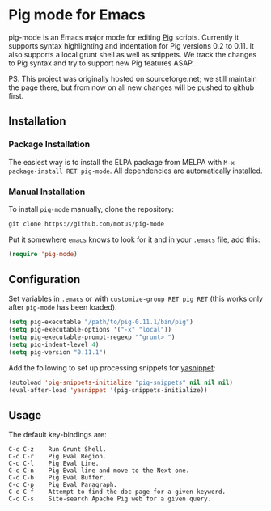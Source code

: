 # Pig mode for Emacs

pig-mode is an Emacs major mode for editing [Pig][1]
scripts. Currently it supports syntax highlighting and indentation for
Pig versions 0.2 to 0.11. It also supports a local grunt shell as well
as snippets.  We track the changes to Pig syntax and try to support
new Pig features ASAP.

PS. This project was originally hosted on sourceforge.net; we still
maintain the page there, but from now on all new changes will be
pushed to github first.

[1]: https://pig.apache.org/

## Installation

### Package Installation

The easiest way is to install the ELPA package from MELPA with `M-x
package-install RET pig-mode`. All dependencies are automatically
installed.

### Manual Installation

To install `pig-mode` manually, clone the repository:

```lisp
git clone https://github.com/motus/pig-mode
```

Put it somewhere `emacs` knows to look for it and in your `.emacs`
file, add this:

```lisp
(require 'pig-mode)
```

## Configuration

Set variables in `.emacs` or with `customize-group RET pig RET`
(this works only after `pig-mode` has been loaded).

```lisp
(setq pig-executable "/path/to/pig-0.11.1/bin/pig")
(setq pig-executable-options '("-x" "local"))
(setq pig-executable-prompt-regexp "^grunt> ")
(setq pig-indent-level 4)
(setq pig-version "0.11.1")
```

Add the following to set up processing snippets for [yasnippet][2]:

```lisp
(autoload 'pig-snippets-initialize "pig-snippets" nil nil nil)
(eval-after-load 'yasnippet '(pig-snippets-initialize))
```

[2]: https://github.com/capitaomorte/yasnippet

## Usage

The default key-bindings are:

    C-c C-z    Run Grunt Shell.
    C-c C-r    Pig Eval Region.
    C-c C-l    Pig Eval Line.
    C-c C-n    Pig Eval line and move to the Next one.
    C-c C-b    Pig Eval Buffer.
    C-c C-p    Pig Eval Paragraph.
    C-c C-f    Attempt to find the doc page for a given keyword.
    C-c C-s    Site-search Apache Pig web for a given query.
